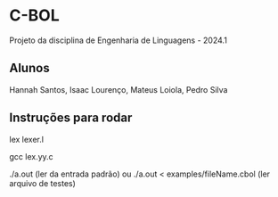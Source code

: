 # C-BOL
Projeto da disciplina de Engenharia de Linguagens - 2024.1

## Alunos
Hannah Santos, Isaac Lourenço, Mateus Loiola, Pedro Silva

## Instruções para rodar

lex lexer.l

gcc lex.yy.c

./a.out (ler da entrada padrão) ou ./a.out < examples/fileName.cbol (ler arquivo de testes)
